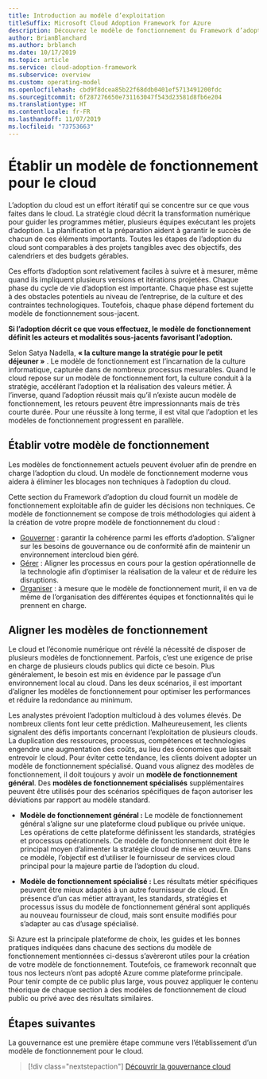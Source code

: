 ```yaml
---
title: Introduction au modèle d’exploitation
titleSuffix: Microsoft Cloud Adoption Framework for Azure
description: Découvrez le modèle de fonctionnement du Framework d’adoption du cloud.
author: BrianBlanchard
ms.author: brblanch
ms.date: 10/17/2019
ms.topic: article
ms.service: cloud-adoption-framework
ms.subservice: overview
ms.custom: operating-model
ms.openlocfilehash: cbd9f8dcea85b22f68ddb0401ef5713491200fdc
ms.sourcegitcommit: 6f287276650e731163047f543d23581d8fb6e204
ms.translationtype: HT
ms.contentlocale: fr-FR
ms.lasthandoff: 11/07/2019
ms.locfileid: "73753663"
---
```

# <a name="establish-an-operating-model-for-the-cloud"></a>Établir un modèle de fonctionnement pour le cloud

L’adoption du cloud est un effort itératif qui se concentre sur ce que vous faites dans le cloud. La stratégie cloud décrit la transformation numérique pour guider les programmes métier, plusieurs équipes exécutant les projets d’adoption. La planification et la préparation aident à garantir le succès de chacun de ces éléments importants. Toutes les étapes de l’adoption du cloud sont comparables à des projets tangibles avec des objectifs, des calendriers et des budgets gérables.

Ces efforts d’adoption sont relativement faciles à suivre et à mesurer, même quand ils impliquent plusieurs versions et itérations projetées. Chaque phase du cycle de vie d’adoption est importante. Chaque phase est sujette à des obstacles potentiels au niveau de l’entreprise, de la culture et des contraintes technologiques. Toutefois, chaque phase dépend fortement du modèle de fonctionnement sous-jacent.

**Si l’adoption décrit ce que vous effectuez, le modèle de fonctionnement définit les acteurs et modalités sous-jacents favorisant l’adoption.**

Selon Satya Nadella, **« la culture mange la stratégie pour le petit déjeuner »** . Le modèle de fonctionnement est l’incarnation de la culture informatique, capturée dans de nombreux processus mesurables. Quand le cloud repose sur un modèle de fonctionnement fort, la culture conduit à la stratégie, accélérant l’adoption et la réalisation des valeurs métier. À l’inverse, quand l’adoption réussit mais qu’il n’existe aucun modèle de fonctionnement, les retours peuvent être impressionnants mais de très courte durée. Pour une réussite à long terme, il est vital que l’adoption et les modèles de fonctionnement progressent en parallèle.

## <a name="establish-your-operating-model"></a>Établir votre modèle de fonctionnement

Les modèles de fonctionnement actuels peuvent évoluer afin de prendre en charge l’adoption du cloud. Un modèle de fonctionnement moderne vous aidera à éliminer les blocages non techniques à l’adoption du cloud.

Cette section du Framework d’adoption du cloud fournit un modèle de fonctionnement exploitable afin de guider les décisions non techniques. Ce modèle de fonctionnement se compose de trois méthodologies qui aident à la création de votre propre modèle de fonctionnement du cloud :

- [Gouverner](../govern/index.md) : garantir la cohérence parmi les efforts d’adoption. S’aligner sur les besoins de gouvernance ou de conformité afin de maintenir un environnement intercloud bien géré.
- [Gérer](../manage/index.md) : Aligner les processus en cours pour la gestion opérationnelle de la technologie afin d’optimiser la réalisation de la valeur et de réduire les disruptions.
- [Organiser](../organize/index.md) : à mesure que le modèle de fonctionnement murit, il en va de même de l’organisation des différentes équipes et fonctionnalités qui le prennent en charge.

## <a name="align-operating-models"></a>Aligner les modèles de fonctionnement

Le cloud et l’économie numérique ont révélé la nécessité de disposer de plusieurs modèles de fonctionnement. Parfois, c’est une exigence de prise en charge de plusieurs clouds publics qui dicte ce besoin. Plus généralement, le besoin est mis en évidence par le passage d’un environnement local au cloud. Dans les deux scénarios, il est important d’aligner les modèles de fonctionnement pour optimiser les performances et réduire la redondance au minimum.

Les analystes prévoient l’adoption multicloud à des volumes élevés. De nombreux clients font leur cette prédiction. Malheureusement, les clients signalent des défis importants concernant l’exploitation de plusieurs clouds. La duplication des ressources, processus, compétences et technologies engendre une augmentation des coûts, au lieu des économies que laissait entrevoir le cloud. Pour éviter cette tendance, les clients doivent adopter un modèle de fonctionnement spécialisé. Quand vous alignez des modèles de fonctionnement, il doit toujours y avoir un **modèle de fonctionnement général**. Des **modèles de fonctionnement spécialisés** supplémentaires peuvent être utilisés pour des scénarios spécifiques de façon autoriser les déviations par rapport au modèle standard.

- **Modèle de fonctionnement général :** Le modèle de fonctionnement général s’aligne sur une plateforme cloud publique ou privée unique. Les opérations de cette plateforme définissent les standards, stratégies et processus opérationnels. Ce modèle de fonctionnement doit être le principal moyen d’alimenter la stratégie cloud de mise en œuvre. Dans ce modèle, l’objectif est d’utiliser le fournisseur de services cloud principal pour la majeure partie de l’adoption du cloud.

- **Modèle de fonctionnement spécialisé :** Les résultats métier spécifiques peuvent être mieux adaptés à un autre fournisseur de cloud. En présence d’un cas métier attrayant, les standards, stratégies et processus issus du modèle de fonctionnement général sont appliqués au nouveau fournisseur de cloud, mais sont ensuite modifiés pour s’adapter au cas d’usage spécialisé.

Si Azure est la principale plateforme de choix, les guides et les bonnes pratiques indiquées dans chacune des sections du modèle de fonctionnement mentionnées ci-dessus s’avèreront utiles pour la création de votre modèle de fonctionnement. Toutefois, ce framework reconnaît que tous nos lecteurs n’ont pas adopté Azure comme plateforme principale. Pour tenir compte de ce public plus large, vous pouvez appliquer le contenu théorique de chaque section à des modèles de fonctionnement de cloud public ou privé avec des résultats similaires.

## <a name="next-steps"></a>Étapes suivantes

La gouvernance est une première étape commune vers l’établissement d’un modèle de fonctionnement pour le cloud.

> [!div class="nextstepaction"]
> [Découvrir la gouvernance cloud](../govern/index.md)
